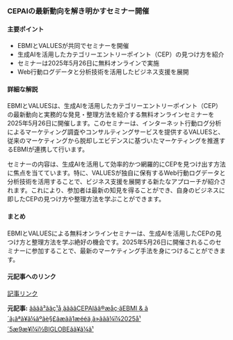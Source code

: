### CEPAIの最新動向を解き明かすセミナー開催

#### 主要ポイント
- EBMIとVALUESが共同でセミナーを開催
- 生成AIを活用したカテゴリーエントリーポイント（CEP）の見つけ方を紹介
- セミナーは2025年5月26日に無料オンラインで実施
- Web行動ログデータと分析技術を活用したビジネス支援を展開

#### 詳細な解説

EBMIとVALUESは、生成AIを活用したカテゴリーエントリーポイント（CEP）の最新動向と実務的な発見・整理方法を紹介する無料オンラインセミナーを2025年5月26日に開催します。このセミナーは、インターネット行動ログ分析によるマーケティング調査やコンサルティングサービスを提供するVALUESと、従来のマーケティングから脱却しエビデンスに基づいたマーケティングを推進するEBMIが連携して行います。

セミナーの内容は、生成AIを活用して効率的かつ網羅的にCEPを見つけ出す方法に焦点を当てています。特に、VALUESが独自に保有するWeb行動ログデータと分析技術を活用することで、ビジネス支援を展開する新たなアプローチが紹介されます。これにより、参加者は最新の知見を得ることができ、自身のビジネスに即したCEPの見つけ方や整理方法を学ぶことができます。

#### まとめ

EBMIとVALUESによる無料オンラインセミナーは、生成AIを活用したCEPの見つけ方と整理方法を学ぶ絶好の機会です。2025年5月26日に開催されるこのセミナーに参加することで、最新のマーケティング手法を身につけることができます。

#### 元記事へのリンク
[記事リンク](https://news.biglobe.ne.jp/economy/0509/prt_250509_6043141095.html)

**元記事:** [ããã­ã³ããç¹å¸ããããCEPAIãã®æåç·ãEBMI & ã´ã¡ãªã¥ã¼ãºãè§£ãæãã1æééä¸­ã»ããã¼ï¼2025å¹´5æ9æ¥ï¼ï½BIGLOBEãã¥ã¼ã¹](https://news.biglobe.ne.jp/economy/0509/prt_250509_1510109668.html)